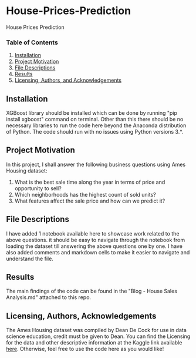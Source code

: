 # House-Prices-Prediction
House Prices Prediction

### Table of Contents

1. [Installation](#installation)
2. [Project Motivation](#motivation)
3. [File Descriptions](#files)
4. [Results](#results)
5. [Licensing, Authors, and Acknowledgements](#licensing)

## Installation <a name="installation"></a>
XGBoost library should be installed which can be done by running "pip install xgboost" command on terminal.
Other than this there should be no necessary libraries to run the code here beyond the Anaconda distribution of Python.  The code should run with no issues using Python versions 3.*.

## Project Motivation<a name="motivation"></a>

In this project, I shall answer the following business questions using Ames Housing dataset:

1. What is the best sale time along the year in terms of price and opportunity to sell?
2. Which neighborhoods has the highest count of sold units?
3. What features affect the sale price and how can we predict it?


## File Descriptions <a name="files"></a>

I have added 1 notebook available here to showcase work related to the above questions.  it should be easy to navigate through the notebook  from loading the dataset till answering the above questions one by one.
I have also added comments and markdown cells to make it easier to navigate and understand the file.  


## Results<a name="results"></a>

The main findings of the code can be found in the "Blog - House Sales Analysis.md" attached to this repo.

## Licensing, Authors, Acknowledgements<a name="licensing"></a>

The Ames Housing dataset was compiled by Dean De Cock for use in data science education, credit must be given to Dean.
You can find the Licensing for the data and other descriptive information at the Kaggle link available [here](https://www.kaggle.com/c/house-prices-advanced-regression-techniques/overview).  Otherwise, feel free to use the code here as you would like! 

